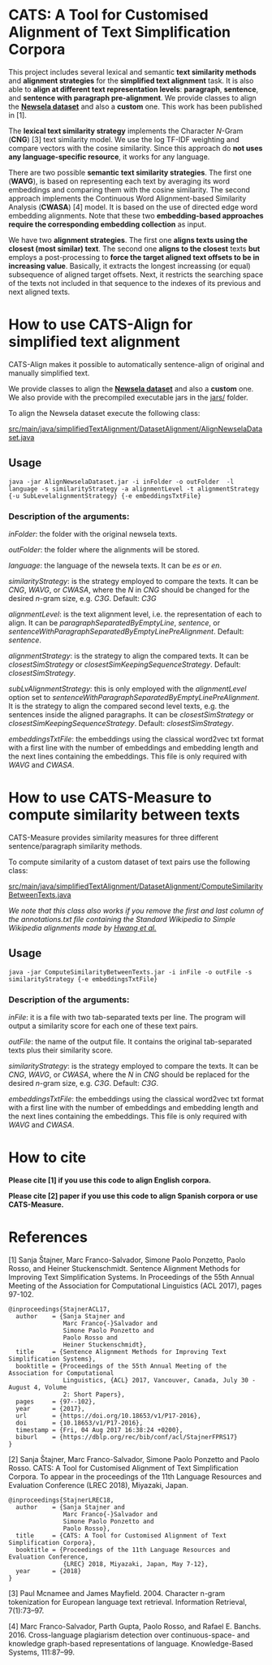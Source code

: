 # CATS: A Tool for Customised Alignment of Text Simplification Corpora

This project includes several lexical and semantic  **text similarity methods** and **alignment strategies** for the **simplified text alignment** task. It is also able to **align at different text representation levels**: **paragraph**, **sentence**, and **sentence with paragraph pre-alignment**. We provide classes to align the **[Newsela dataset](https://newsela.com/data/)** and also a **custom** one. This work has been published in [1].

The **lexical text similarity strategy** implements the Character *N*-Gram (**CNG**) [3] text similarity model. We use the log TF-IDF weighting and compare vectors with the cosine similarity. Since this approach do **not uses any language-specific resource**, it works for any language. 

There are two possible **semantic text similarity strategies**. The first one (**WAVG**), is based on representing each text by averaging its word embeddings and comparing them with the cosine similarity. The second approach implements the Continuous Word Alignment-based Similarity Analysis (**CWASA**) [4] model. It is based on the use of directed edge word embedding alignments. Note that these two **embedding-based approaches require the corresponding embedding collection** as input.

We have two **alignment strategies**. The first one **aligns texts using the closest (most similar) text**. The second one **aligns to the closest** texts **but** employs a post-processing to **force the target aligned text offsets to be in increasing value**. Basically, it extracts the longest increassing (or equal) subsequence of aligned target offsets. Next, it restricts the searching space of the texts not included in that sequence to the indexes of its previous and next aligned texts. 

# How to use CATS-Align for simplified text alignment

CATS-Align makes it possible to automatically sentence-align of original and manually simplified text.

We provide classes to align the **[Newsela dataset](https://newsela.com/data/)** and also a **custom** one. We also provide with the precompiled executable jars in the [jars/](jars/) folder.

To align the Newsela dataset execute the following class:

[src/main/java/simplifiedTextAlignment/DatasetAlignment/AlignNewselaDataset.java](src/main/java/simplifiedTextAlignment/DatasetAlignment/AlignNewselaDataset.java)

## Usage

```
java -jar AlignNewselaDataset.jar -i inFolder -o outFolder  -l language -s similarityStrategy -a alignmentLevel -t alignmentStrategy {-u SubLevelalignmentStrategy} {-e embeddingsTxtFile}

```

### Description of the arguments:

*inFolder*: the folder with the original newsela texts.

*outFolder*: the folder where the alignments will be stored.

*language*: the language of the newsela texts. It can be *es* or *en*.

*similarityStrategy*: is the strategy employed to compare the texts. It can be *CNG*, *WAVG*, or *CWASA*, where the *N* in *CNG* should be changed for the desired *n*-gram size, e.g. *C3G*. Default: *C3G*

*alignmentLevel*: is the text alignment level, i.e. the representation of each to align. It can be *paragraphSeparatedByEmptyLine*, *sentence*, or *sentenceWithParagraphSeparatedByEmptyLinePreAlignment*. Default: *sentence*.

*alignmentStrategy*: is the strategy to align the compared texts. It can be *closestSimStrategy* or *closestSimKeepingSequenceStrategy*. Default: *closestSimStrategy*.

*subLvAlignmentStrategy*: this is only employed with the *alignmentLevel* option set to *sentenceWithParagraphSeparatedByEmptyLinePreAlignment*. It is the strategy to align the compared second level texts, e.g. the sentences inside the aligned paragraphs. It can be *closestSimStrategy* or *closestSimKeepingSequenceStrategy*. Default: *closestSimStrategy*.
		
*embeddingsTxtFile*: the embeddings using the classical word2vec txt format with a first line with the number of embeddings and embedding length and the next lines containing the embeddings. This file is only required with *WAVG* and *CWASA*.

# How to use CATS-Measure to compute similarity between texts

CATS-Measure provides similarity measures for three different sentence/paragraph similarity methods.

To compute similarity of a custom dataset of text pairs use the following class:

[src/main/java/simplifiedTextAlignment/DatasetAlignment/ComputeSimilarityBetweenTexts.java](src/main/java/simplifiedTextAlignment/DatasetAlignment/ComputeSimilarityBetweenTexts.java)

*We note that this class also works if you remove the first and last column of the annotations.txt file containing the Standard Wikipedia to Simple Wikipedia alignments made by [Hwang et al.](http://ssli.ee.washington.edu/tial/projects/simplification/)*

## Usage

```
java -jar ComputeSimilarityBetweenTexts.jar -i inFile -o outFile -s similarityStrategy {-e embeddingsTxtFile}

```

### Description of the arguments:

*inFile*: it is a file with two tab-separated texts per line. The program will output a similarity score for each one of these text pairs.

*outFile*: the name of the output file. It contains the original tab-separated texts plus their similarity score.

*similarityStrategy*: is the strategy employed to compare the texts. It can be *CNG*, *WAVG*, or *CWASA*, where the *N* in *CNG* should be replaced for the desired *n*-gram size, e.g. *C3G*. Default: *C3G*.	

*embeddingsTxtFile*: the embeddings using the classical word2vec txt format with a first line with the number of embeddings and embedding length and the next lines containing the embeddings. This file is only required with *WAVG* and *CWASA*.

# How to cite

**Please cite [1] if you use this code to align English corpora.**

**Please cite [2] paper if you use this code to align Spanish corpora or use CATS-Measure.**

# References

[1] Sanja Štajner, Marc Franco-Salvador, Simone Paolo Ponzetto, Paolo Rosso, and Heiner Stuckenschmidt. Sentence Alignment Methods for Improving Text Simplification Systems. In Proceedings of the 55th Annual Meeting of the Association for Computational Linguistics (ACL 2017), pages 97-102.

```
@inproceedings{StajnerACL17,
  author    = {Sanja Stajner and
               Marc Franco{-}Salvador and
               Simone Paolo Ponzetto and
               Paolo Rosso and
               Heiner Stuckenschmidt},
  title     = {Sentence Alignment Methods for Improving Text Simplification Systems},
  booktitle = {Proceedings of the 55th Annual Meeting of the Association for Computational
               Linguistics, {ACL} 2017, Vancouver, Canada, July 30 - August 4, Volume
               2: Short Papers},
  pages     = {97--102},
  year      = {2017},
  url       = {https://doi.org/10.18653/v1/P17-2016},
  doi       = {10.18653/v1/P17-2016},
  timestamp = {Fri, 04 Aug 2017 16:38:24 +0200},
  biburl    = {https://dblp.org/rec/bib/conf/acl/StajnerFPRS17}
}
```

[2] Sanja Štajner, Marc Franco-Salvador, Simone Paolo Ponzetto and Paolo Rosso. CATS: A Tool for Customised Alignment of Text Simplification Corpora. To appear in the proceedings of the 11th Language Resources and Evaluation Conference (LREC 2018), Miyazaki, Japan.

```
@inproceedings{StajnerLREC18,
  author    = {Sanja Stajner and
               Marc Franco{-}Salvador and
               Simone Paolo Ponzetto and
               Paolo Rosso},
  title     = {CATS: A Tool for Customised Alignment of Text Simplification Corpora},
  booktitle = {Proceedings of the 11th Language Resources and Evaluation Conference,
               {LREC} 2018, Miyazaki, Japan, May 7-12},
  year      = {2018}
}
```

[3] Paul Mcnamee and James Mayfield. 2004. Character n-gram tokenization for European language text retrieval. Information Retrieval, 7(1):73–97.

[4] Marc Franco-Salvador, Parth Gupta, Paolo Rosso, and Rafael E. Banchs. 2016. Cross-language plagiarism detection over continuous-space- and knowledge graph-based representations of language. Knowledge-Based Systems, 111:87–99.

